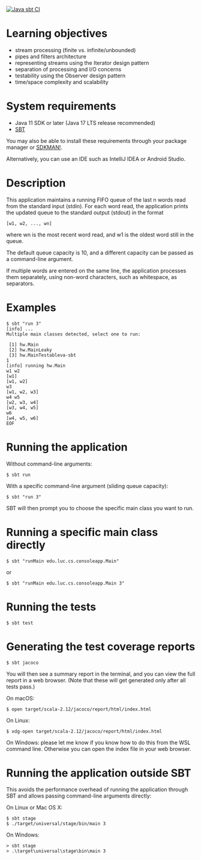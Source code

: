 [![Java sbt CI](https://github.com/lucproglangcourse/consoleapp-java/actions/workflows/java-sbt.yml/badge.svg)](https://github.com/lucproglangcourse/consoleapp-java/actions/workflows/java-sbt.yml)

# Learning objectives

* stream processing (finite vs. infinite/unbounded)
* pipes and filters architecture
* representing streams using the Iterator design pattern
* separation of processing and I/O concerns
* testability using the Observer design pattern
* time/space complexity and scalability

# System requirements

* Java 11 SDK or later (Java 17 LTS release recommended)
* [SBT](https://www.scala-sbt.org/1.x/docs/Setup.html)

You may also be able to install these requirements through your package manager or [SDKMAN!](https://sdkman.io/).

Alternatively, you can use an IDE such as IntelliJ IDEA or Android Studio.

# Description

This application maintains a running FIFO queue of the last n words read from the standard input (stdin).
For each word read, the application prints the updated queue to the standard output (stdout) in the format

    [w1, w2, ..., wn]

where wn is the most recent word read, and w1 is the oldest word still in the queue.

The default queue capacity is 10, and a different capacity can be passed as a command-line argument.

If multiple words are entered on the same line, the application processes them separately, using non-word characters, such as whitespace, as separators.

# Examples

```
$ sbt "run 3"
[info] ...
Multiple main classes detected, select one to run:

 [1] hw.Main
 [2] hw.MainLeaky
 [3] hw.MainTestableva-sbt
1
[info] running hw.Main
w1 w2
[w1]
[w1, w2]
w3
[w1, w2, w3]
w4 w5
[w2, w3, w4]
[w3, w4, w5]
w6
[w4, w5, w6]
EOF
```

# Running the application

Without command-line arguments:

    $ sbt run

With a specific command-line argument (sliding queue capacity):

    $ sbt "run 3"

SBT will then prompt you to choose the specific main class you want to run.

# Running a specific main class directly

    $ sbt "runMain edu.luc.cs.consoleapp.Main"

or

    $ sbt "runMain edu.luc.cs.consoleapp.Main 3"

# Running the tests

    $ sbt test

# Generating the test coverage reports

    $ sbt jacoco

You will then see a summary report in the terminal, and you can view the full report in a web browser.
(Note that these will get generated only after all tests pass.)

On macOS:

    $ open target/scala-2.12/jacoco/report/html/index.html

On Linux:

    $ xdg-open target/scala-2.12/jacoco/report/html/index.html

On Windows: please let me know if you know how to do this from the WSL
command line. Otherwise you can open the index file in your web browser.

# Running the application outside SBT

This avoids the performance overhead of running the application through SBT and allows passing command-line arguments directly:

On Linux or Mac OS X:

    $ sbt stage
    $ ./target/universal/stage/bin/main 3

On Windows:

    > sbt stage
    > .\target\universal\stage\bin\main 3
